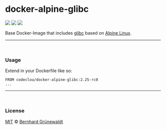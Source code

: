 # docker-alpine-glibc

[![](https://codeclou.github.io/doc/badges/generated/docker-image-size-9.svg?v2)](https://hub.docker.com/r/codeclou/docker-alpine-glibc/tags/) [![](https://codeclou.github.io/doc/badges/generated/docker-from-alpine-3.5.svg)](https://alpinelinux.org/) [![](https://codeclou.github.io/doc/badges/generated/docker-run-as-non-root.svg)](https://docs.docker.com/engine/reference/builder/#/user)

Base Docker-Image that includes [glibc](https://github.com/sgerrand/alpine-pkg-glibc) based on [Alpine Linux](https://alpinelinux.org/).

-----

&nbsp;

### Usage

Extend in your Dockerfile like so:

```
FROM codeclou/docker-alpine-glibc:2.25-rc0
...
```

-----

&nbsp;

### License

[MIT](https://github.com/codeclou/docker-alpine-glibc/blob/master/LICENSE) © [Bernhard Grünewaldt](https://github.com/clouless)
